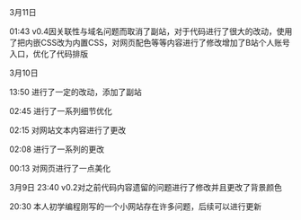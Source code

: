 3月11日

01:43 v0.4因关联性与域名问题而取消了副站，对于代码进行了很大的改动，使用了把内嵌CSS改为内置CSS，对网页配色等等内容进行了修改增加了B站个人账号入口，优化了代码排版

3月10日

13:50 进行了一定的改动，添加了副站

02:45 进行了一系列细节优化

02:15 对网站文本内容进行了更改

02:08 进行了一系列的更改

00:13 对网页进行了一点美化

3月9日
23:40 v0.2对之前代码内容遗留的问题进行了修改并且更改了背景颜色

20:30 本人初学编程刚写的一个小网站存在许多问题，后续可以进行更新
